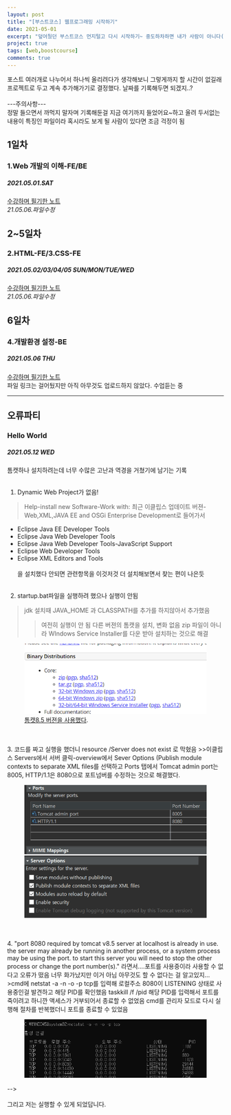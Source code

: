 ```yaml
---
layout: post
title: "[부스트코스] 웹프로그래밍 시작하기"
date: 2021-05-01
excerpt: "덮어뒀던 부스트코스 먼지털고 다시 시작하기~ 중도하차하면 내가 사람이 아니다(이러다 왕왕하면 큰일이야)"
project: true
tags: [web,boostcourse]
comments: true
---
```

포스트 여러개로 나누어서 하나씩 올리려다가 생각해보니 그렇게까지 할 시간이 없길래 프로젝트로 두고 계속 추가해가기로 결정했다. 날짜를 기록해두면 되겠지..?
<br><br>---주의사항---
<br>정말 들으면서 까먹지 말자며 기록해둔걸 지금 여기까지 들었어요~하고 올려 두서없는 내용이 특징인 파일이라 혹시라도 보게 될 사람이 있다면 조금 걱정이 됨
## 1일차
### 1.Web 개발의 이해-FE/BE
##### 2021.05.01.SAT
<a href="/assets/etc/1. Web 개발의 이해.pdf">수강하며 필기한 노트</a>
<br> *21.05.06.파일수정*

## 2~5일차
### 2.HTML-FE/3.CSS-FE
##### 2021.05.02/03/04/05 SUN/MON/TUE/WED
<a href="/assets/etc/2. HTML-FE.pdf">수강하며 필기한 노트</a>
<br> *21.05.06.파일수정*

## 6일차
### 4.개발환경 설정-BE
##### 2021.05.06 THU
<a href="/assets/etc/4.개발환경 설정-BE.pdf">수강하며 필기한 노트</a><br>
파일 링크는 걸어뒀지만 아직 아무것도 업로드하지 않았다. 수업듣는 중

***
## 오류파티
### Hello World
##### 2021.05.12 WED

톰캣하나 설치하려는데 너무 수많은 고난과 역경을 거쳤기에 남기는 기록
<br><br>
1. Dynamic Web Project가 없음!<br>
>Help-install new Software-Work with: 최근 이클립스 업데이트 버젼-Web,XML,JAVA EE and OSGi Enterprise Development로 들어가서
* Eclipse Java EE Developer Tools
* Eclipse Java Web Developer Tools
* Eclipse Java Web Developer Tools-JavaScript Support
* Eclipse Web Developer Tools
* Eclipse XML Editors and Tools
<br><br>을 설치했다 안되면 관련항목을 이것저것 더 설치해보면서 찾는 편이 나은듯
<br><br>
2. startup.bat파일을 실행하려 했으나 실행이 안됨
>jdk 설치때 JAVA_HOME 과 CLASSPATH를 추가를 하지않아서 추가했음
>>여전히 실행이 안 됨
>>다른 버젼의 톰캣을 설치, 변화 없음
>>zip 파일이 아니라 WIndows Service Installer를 다운 받아 설치하는 것으로 해결
<figure>
	<a href="/assets/etc/error/톰캣.png"><img src="/assets/etc/error/톰캣.png"></a>
	<figcaption><a href="https://tomcat.apache.org/download-80.cgi" title="톰캣8.5 버젼">톰캣8.5 버젼을 사용했다</a>.</figcaption>
</figure>
<br><br>
3. 코드를 짜고 실행을 했더니 resource /Server does not exist 로 막혔음
>>이클립스 Servers에서 서버 클릭-overview에서 Sever Options (Publish module contexts to separate XML files를 선택하고 Ports 탭에서 Tomcat admin port는 8005, HTTP/1.1은 8080으로 포트넘버를 수정하는 것으로 해결했다.
<figure class="half">
    <a href="/assets/etc/error/포츠.png"><img src="/assets/etc/error/포츠.png"></a>
    <a href="/assets/etc/error/서버옵션.png"><img src="/assets/etc/error/서버옵션.png"></a>
    <figcaption></figcaption>
</figure>
<br><br>
4. "port 8080 required by tomcat v8.5 server at localhost is already in use. the server may already be running in another process, or a system process may be using the port. to start this server you will need to stop the other process or change the port number(s)."
라면서....포트를 사용중이라 사용할 수 없다고 오류가 떴음 너무 화가났지만 이거 아님 아무것도 할 수 없다는 걸 알고있지...
>cmd에 netstat -a -n -o -p tcp를 입력해 로컬주소 8080이 LISTENING 상태로 사용중인걸 발견하고 해당 PID를 확인했음
taskkill /f /pid 해당 PID를 입력해서 포트를 죽이려고 하니깐 액세스가 거부되어서 종료할 수 없었음 cmd를 관리자 모드로 다시 실행해 절차를 반복했더니 포트를 종료할 수 있었음
<figure>
	<a href="/assets/etc/error/cmd.png"><img src="/assets/etc/error/cmd.png"></a>
	<figcaption></figcaption>
</figure>-->
<br><br>
그리고 저는 실행할 수 있게 되었답니다.

